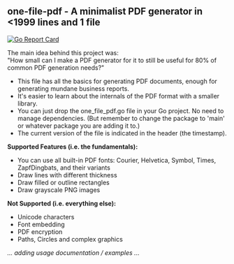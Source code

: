 ## one-file-pdf - A minimalist PDF generator in &lt;1999 lines and 1 file
[![Go Report Card](https://goreportcard.com/badge/github.com/balacode/one-file-pdf)](https://goreportcard.com/report/github.com/balacode/one-file-pdf)  

The main idea behind this project was:  
"How small can I make a PDF generator for it to still be useful for 80% of common PDF generation needs?"

- This file has all the basics for generating PDF documents, enough for generating mundane business reports. 
- It's easier to learn about the internals of the PDF format with a smaller library.
- You can just drop the one_file_pdf.go file in your Go project. No need to manage dependencies. (But remember to change the package to 'main' or whatever package you are adding it to.)
- The current version of the file is indicated in the header (the timestamp).

**Supported Features (i.e. the fundamentals):**
- You can use all built-in PDF fonts: Courier, Helvetica, Symbol, Times, ZapfDingbats, and their variants
- Draw lines with different thickness
- Draw filled or outline rectangles
- Draw grayscale PNG images

**Not Supported (i.e. everything else):**
- Unicode characters
- Font embedding
- PDF encryption
- Paths, Circles and complex graphics

*... adding usage documentation / examples ...*
